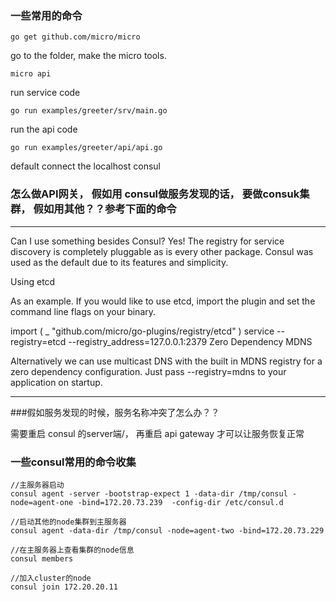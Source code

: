 

### 一些常用的命令

```
go get github.com/micro/micro
```

go to the folder, make the micro tools.


```
micro api
```


run service code 
```
go run examples/greeter/srv/main.go 
```


run the api code
```
go run examples/greeter/api/api.go 
```


default connect the localhost consul



### 怎么做API网关， 假如用 consul做服务发现的话， 要做consuk集群， 假如用其他？？参考下面的命令

-----------------------------------------------------

Can I use something besides Consul?
Yes! The registry for service discovery is completely pluggable as is every other package. Consul was used as the default due to its features and simplicity.

Using etcd

As an example. If you would like to use etcd, import the plugin and set the command line flags on your binary.

import (
		        _ "github.com/micro/go-plugins/registry/etcd"
		)
service --registry=etcd --registry_address=127.0.0.1:2379
Zero Dependency MDNS

Alternatively we can use multicast DNS with the built in MDNS registry for a zero dependency configuration. Just pass --registry=mdns to your application on startup.

--------------------------------------------------



###假如服务发现的时候，服务名称冲突了怎么办？？

需要重启 consul 的server端/， 再重启 api gateway 才可以让服务恢复正常





### 一些consul常用的命令收集

```
//主服务器启动
consul agent -server -bootstrap-expect 1 -data-dir /tmp/consul -node=agent-one -bind=172.20.73.239  -config-dir /etc/consul.d

//启动其他的node集群到主服务器
consul agent -data-dir /tmp/consul -node=agent-two -bind=172.20.73.229

//在主服务器上查看集群的node信息
consul members

//加入cluster的node
consul join 172.20.20.11

```











